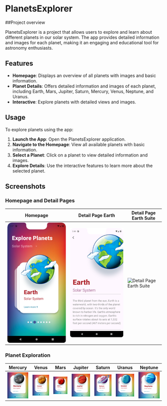 # PlanetsExplorer

##Project overview

PlanetsExplorer is a project that allows users to explore and learn about different planets in our solar system. The app provides detailed information and images for each planet, making it an engaging and educational tool for astronomy enthusiasts.

## Features

- **Homepage**: Displays an overview of all planets with images and basic information.
- **Planet Details**: Offers detailed information and images of each planet, including Earth, Mars, Jupiter, Saturn, Mercury, Venus, Neptune, and Uranus.
- **Interactive**: Explore planets with detailed views and images.

## Usage

To explore planets using the app:
1. **Launch the App**: Open the PlanetsExplorer application.
2. **Navigate to the Homepage**: View all available planets with basic information.
3. **Select a Planet**: Click on a planet to view detailed information and images.
4. **Explore Details**: Use the interactive features to learn more about the selected planet.

## Screenshots

### Homepage and Detail Pages

| Homepage | Detail Page Earth | Detail Page Earth Suite |
|----------|--------------------|-------------------------|
|<img src="./Screenshots/Homepage%20Earth.png" alt="Homepage Earth" width="300"/>|<img src="./Screenshots/Detailspage%20Earth.png" alt="Detail Page Earth" width="300"/>|<img src="./Screenshots/Detailspage%20Earth Suite.png" alt="Detail Page Earth Suite" width="300"/> |

### Planet Exploration

| Mercury | Venus | Mars | Jupiter | Saturn | Uranus | Neptune |
|---------|-------|------|---------|--------|--------|---------|
| <img src="./Screenshots/Mercury.png" alt="Mercury" width="250"/>|<img src="./Screenshots/Venus.png" alt="Venus" width="250"/> | <img src="./Screenshots/Mars.png" alt="Mars" width="250"/>| <img src="./Screenshots/Jupiter.png" alt="Jupiter" width="250"/> | <img src="./Screenshots/Saturn.png" alt="Saturn" width="250"/> | <img src="./Screenshots/Uranus.png" alt="Uranus" width="250"/>  | <img src="./Screenshots/Neptune.png" alt="Neptune" width="250"/>  |

